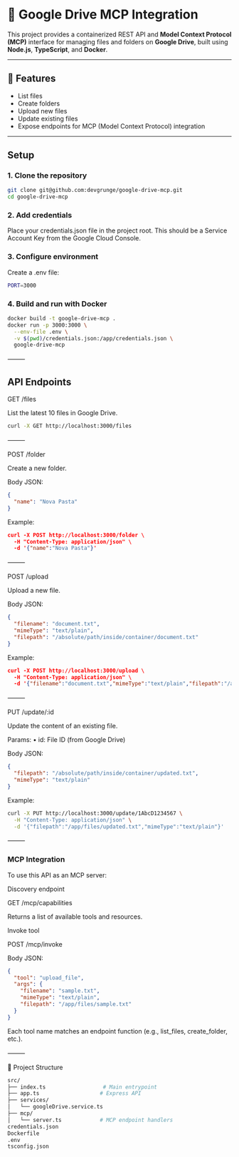 # 📁 Google Drive MCP Integration

This project provides a containerized REST API and **Model Context Protocol (MCP)** interface for managing files and folders on **Google Drive**, built using **Node.js**, **TypeScript**, and **Docker**.

---

## 🚀 Features

- List files
- Create folders
- Upload new files
- Update existing files
- Expose endpoints for MCP (Model Context Protocol) integration

---

## Setup

### 1. Clone the repository

```bash
git clone git@github.com:devgrunge/google-drive-mcp.git
cd google-drive-mcp
```

### 2. Add credentials

Place your credentials.json file in the project root. This should be a Service Account Key from the Google Cloud Console.

###  3. Configure environment

Create a .env file:

```bash
PORT=3000
```

### 4. Build and run with Docker

```bash
docker build -t google-drive-mcp .
docker run -p 3000:3000 \
  --env-file .env \
  -v $(pwd)/credentials.json:/app/credentials.json \
  google-drive-mcp
```

⸻

## API Endpoints

GET /files

List the latest 10 files in Google Drive.

```bash
curl -X GET http://localhost:3000/files
```

⸻

POST /folder

Create a new folder.

Body JSON:

```JSON
{
  "name": "Nova Pasta"
}
```

Example:

```JSON
curl -X POST http://localhost:3000/folder \
  -H "Content-Type: application/json" \
  -d '{"name":"Nova Pasta"}'
```

⸻

POST /upload

Upload a new file.

Body JSON:

```JSON
{
  "filename": "document.txt",
  "mimeType": "text/plain",
  "filepath": "/absolute/path/inside/container/document.txt"
}
```

Example:

```JSON
curl -X POST http://localhost:3000/upload \
  -H "Content-Type: application/json" \
  -d '{"filename":"document.txt","mimeType":"text/plain","filepath":"/app/files/document.txt"}'
```

⸻

PUT /update/:id

Update the content of an existing file.

Params:
	•	id: File ID (from Google Drive)

Body JSON:


```JSON
{
  "filepath": "/absolute/path/inside/container/updated.txt",
  "mimeType": "text/plain"
}
```

Example:
```BASH
curl -X PUT http://localhost:3000/update/1AbcD1234567 \
  -H "Content-Type: application/json" \
  -d '{"filepath":"/app/files/updated.txt","mimeType":"text/plain"}'
```

⸻

### MCP Integration

To use this API as an MCP server:

Discovery endpoint

GET /mcp/capabilities

Returns a list of available tools and resources.

Invoke tool

POST /mcp/invoke

Body JSON:

```JSON
{
  "tool": "upload_file",
  "args": {
    "filename": "sample.txt",
    "mimeType": "text/plain",
    "filepath": "/app/files/sample.txt"
  }
}
```

Each tool name matches an endpoint function (e.g., list_files, create_folder, etc.).

⸻

📁 Project Structure
```BASH
src/
├── index.ts                  # Main entrypoint
├── app.ts                   # Express API
├── services/
│   └── googleDrive.service.ts
├── mcp/
│   └── server.ts            # MCP endpoint handlers
credentials.json
Dockerfile
.env
tsconfig.json
```
